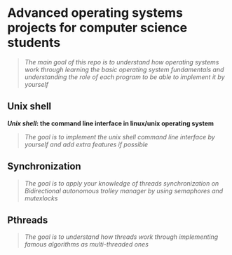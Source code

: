 # Advanced operating systems projects for computer science students

> _The main goal of this repo is to understand how operating systems work through learning the basic operating system fundamentals and understanding the role of each program to be able to implement it by yourself_


## Unix shell

**_Unix shell_: the command line interface in linux/unix operating system**
>_The goal is to implement the unix shell command line interface by yourself and add extra features if possible_

## Synchronization
>_The goal is to apply your knowledge of threads synchronization on Bidirectional autonomous trolley manager by using semaphores and mutexlocks_

## Pthreads
>_The goal is to understand how threads work through implementing famous algorithms as multi-threaded ones_


